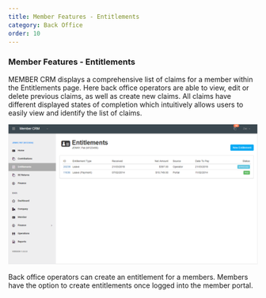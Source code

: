 ```yaml
---
title: Member Features - Entitlements
category: Back Office
order: 10
---
```


### Member Features - Entitlements

MEMBER CRM displays a comprehensive list of claims for a member within the Entitlements page. Here back office operators are able to view, edit or delete previous claims, as well as create new claims.
All claims have different displayed states of completion which intuitively allows users to easily view and identify the list of claims.

![Member Entitlements](https://github.com/zacbaron/member_overview/raw/master/images/Back_Office/memberentitlements.png "Member Entitlements")

Back office operators can create an entitlement for a members. Members have the option to create entitlements once logged into the member portal.
